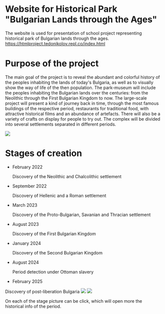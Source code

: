 # Website for Historical Park "Bulgarian Lands through the Ages"
The website is used for presentation of school project representing historical park of Bulgarian lands through the ages.
<br>https://htmlproject.tedonikolov.repl.co/index.html

# Purpose of the project
<p>The main goal of the project is to reveal the abundant and colorful history of the peoples inhabiting the lands of today's Bulgaria, as well as to visually show the way of life of the then population. The park-museum will include the peoples inhabiting the Bulgarian lands over the centuries: from the Neolithic through the First Bulgarian Kingdom to now. The large-scale project will present a kind of journey back in time, through the most famous buildings of the respective period, restaurants for traditional food, with attractive historical films and an abundance of artefacts. There will also be a variety of crafts on display for people to try out. The complex will be divided into several settlements separated in different periods.</p>
<a href="https://htmlproject.tedonikolov.repl.co/etap3.html"><img src="https://www.linkpicture.com/q/Screenshot-2023-01-12-215345.png" type="image"></a>

# Stages of creation
<ul>
  <li>February 2022

Discovery of the Neolithic and Chalcolithic settlement</li>
  <li>September 2022

Discovery of Hellenic and a Roman settlement</li>
  <li>March 2023

Discovery of the Proto-Bulgarian, Savanian and Thracian settlement</li>
  <li>August 2023

Discovery of the First Bulgarian Kingdom</li>
  <li>January 2024

Discovery of the Second Bulgarian Kingdom</li>
  <li>August 2024

Period detection under Ottoman slavery</li>
  <li>February 2025
</ul>
Discovery of post-liberation Bulgaria</li>
<a href="https://htmlproject.tedonikolov.repl.co/etap3.html"><img src="https://www.linkpicture.com/q/Screenshot-2023-01-12-220815.png" type="image"></a>
<a href="https://htmlproject.tedonikolov.repl.co/etap3.html"><img src="https://www.linkpicture.com/q/Screenshot-2023-01-12-220837.png" type="image"></a>
<p>On each of the stage picture can be click, which will open more the historical info of the period.</p>

